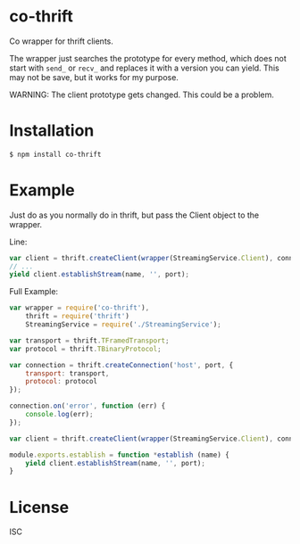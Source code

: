 co-thrift
=========

Co wrapper for thrift clients.

The wrapper just searches the prototype for every method, which does not start
with `send_` or `recv_` and replaces it with a version you can yield. This may
not be save, but it works for my purpose.

WARNING: The client prototype gets changed. This could be a problem.

Installation
============

```bash
$ npm install co-thrift
```

Example
=======

Just do as you normally do in thrift, but pass the Client object to the wrapper.

Line:
```js
var client = thrift.createClient(wrapper(StreamingService.Client), connection);
// ...
yield client.establishStream(name, '', port);
```

Full Example:

```js
var wrapper = require('co-thrift'),
    thrift = require('thrift')
    StreamingService = require('./StreamingService');

var transport = thrift.TFramedTransport;
var protocol = thrift.TBinaryProtocol;

var connection = thrift.createConnection('host', port, {
    transport: transport,
    protocol: protocol
});

connection.on('error', function (err) {
    console.log(err);
});

var client = thrift.createClient(wrapper(StreamingService.Client), connection);

module.exports.establish = function *establish (name) {
    yield client.establishStream(name, '', port);
}
```

License
=======
ISC
